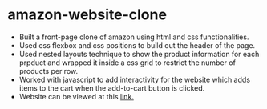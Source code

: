 # amazon-website-clone

- Built a front-page clone of amazon using html and css functionalities.
- Used css flexbox and css positions to build out the header of the page.
- Used nested layouts technique to show the product information for each prpduct and wrapped it inside a css grid to restrict the number of products per row. 
- Worked with javascript to add interactivity for the website which adds items to the cart when the add-to-cart button is clicked.
- Website can be viewed at this [link.](https://sampath-vinayakh.github.io/amazon-website-clone/) 
